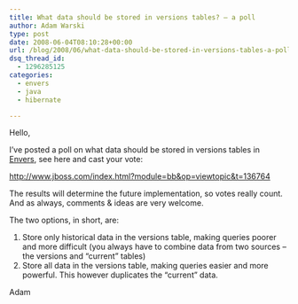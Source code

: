 ```yaml
---
title: What data should be stored in versions tables? – a poll
author: Adam Warski
type: post
date: 2008-06-04T08:10:28+00:00
url: /blog/2008/06/what-data-should-be-stored-in-versions-tables-a-poll/
dsq_thread_id:
  - 1296285125
categories:
  - envers
  - java
  - hibernate

---
```

Hello,

I&#8217;ve posted a poll on what data should be stored in versions tables in [Envers][1], see here and cast your vote:

<http://www.jboss.com/index.html?module=bb&op=viewtopic&t=136764>

The results will determine the future implementation, so votes really count. And as always, comments & ideas are very welcome.

The two options, in short, are:

  1. Store only historical data in the versions table, making queries poorer and more difficult (you always have to combine data from two sources &#8211; the versions and &#8220;current&#8221; tables)
  2. Store all data in the versions table, making queries easier and more powerful. This however duplicates the &#8220;current&#8221; data.

Adam

 [1]: http://www.jboss.org/envers
